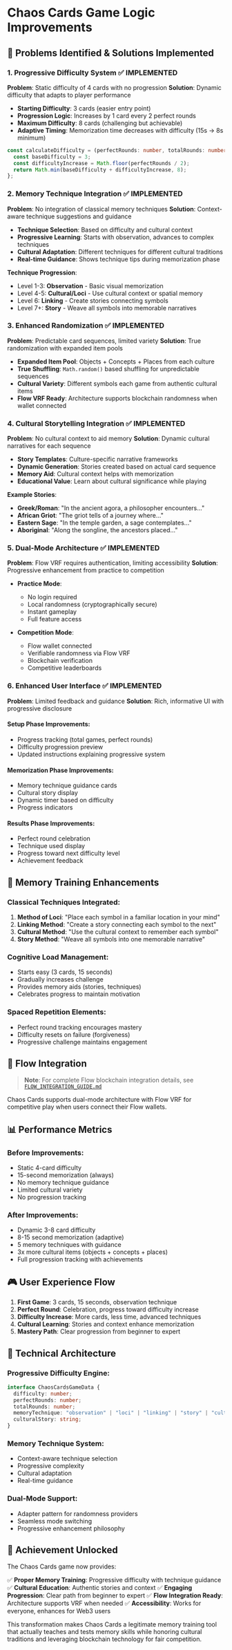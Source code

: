 # Chaos Cards Game Logic Improvements

## 🎯 **Problems Identified & Solutions Implemented**

### **1. Progressive Difficulty System** ✅ IMPLEMENTED

**Problem**: Static difficulty of 4 cards with no progression
**Solution**: Dynamic difficulty that adapts to player performance

- **Starting Difficulty**: 3 cards (easier entry point)
- **Progression Logic**: Increases by 1 card every 2 perfect rounds
- **Maximum Difficulty**: 8 cards (challenging but achievable)
- **Adaptive Timing**: Memorization time decreases with difficulty (15s → 8s minimum)

```typescript
const calculateDifficulty = (perfectRounds: number, totalRounds: number) => {
  const baseDifficulty = 3;
  const difficultyIncrease = Math.floor(perfectRounds / 2);
  return Math.min(baseDifficulty + difficultyIncrease, 8);
};
```

### **2. Memory Technique Integration** ✅ IMPLEMENTED

**Problem**: No integration of classical memory techniques
**Solution**: Context-aware technique suggestions and guidance

- **Technique Selection**: Based on difficulty and cultural context
- **Progressive Learning**: Starts with observation, advances to complex techniques
- **Cultural Adaptation**: Different techniques for different cultural traditions
- **Real-time Guidance**: Shows technique tips during memorization phase

**Technique Progression**:

- Level 1-3: **Observation** - Basic visual memorization
- Level 4-5: **Cultural/Loci** - Use cultural context or spatial memory
- Level 6: **Linking** - Create stories connecting symbols
- Level 7+: **Story** - Weave all symbols into memorable narratives

### **3. Enhanced Randomization** ✅ IMPLEMENTED

**Problem**: Predictable card sequences, limited variety
**Solution**: True randomization with expanded item pools

- **Expanded Item Pool**: Objects + Concepts + Places from each culture
- **True Shuffling**: `Math.random()` based shuffling for unpredictable sequences
- **Cultural Variety**: Different symbols each game from authentic cultural items
- **Flow VRF Ready**: Architecture supports blockchain randomness when wallet connected

### **4. Cultural Storytelling Integration** ✅ IMPLEMENTED

**Problem**: No cultural context to aid memory
**Solution**: Dynamic cultural narratives for each sequence

- **Story Templates**: Culture-specific narrative frameworks
- **Dynamic Generation**: Stories created based on actual card sequence
- **Memory Aid**: Cultural context helps with memorization
- **Educational Value**: Learn about cultural significance while playing

**Example Stories**:

- **Greek/Roman**: "In the ancient agora, a philosopher encounters..."
- **African Griot**: "The griot tells of a journey where..."
- **Eastern Sage**: "In the temple garden, a sage contemplates..."
- **Aboriginal**: "Along the songline, the ancestors placed..."

### **5. Dual-Mode Architecture** ✅ IMPLEMENTED

**Problem**: Flow VRF requires authentication, limiting accessibility
**Solution**: Progressive enhancement from practice to competition

- **Practice Mode**:

  - No login required
  - Local randomness (cryptographically secure)
  - Instant gameplay
  - Full feature access

- **Competition Mode**:
  - Flow wallet connected
  - Verifiable randomness via Flow VRF
  - Blockchain verification
  - Competitive leaderboards

### **6. Enhanced User Interface** ✅ IMPLEMENTED

**Problem**: Limited feedback and guidance
**Solution**: Rich, informative UI with progressive disclosure

#### **Setup Phase Improvements**:

- Progress tracking (total games, perfect rounds)
- Difficulty progression preview
- Updated instructions explaining progressive system

#### **Memorization Phase Improvements**:

- Memory technique guidance cards
- Cultural story display
- Dynamic timer based on difficulty
- Progress indicators

#### **Results Phase Improvements**:

- Perfect round celebration
- Technique used display
- Progress toward next difficulty level
- Achievement feedback

## 🧠 **Memory Training Enhancements**

### **Classical Techniques Integrated**:

1. **Method of Loci**: "Place each symbol in a familiar location in your mind"
2. **Linking Method**: "Create a story connecting each symbol to the next"
3. **Cultural Method**: "Use the cultural context to remember each symbol"
4. **Story Method**: "Weave all symbols into one memorable narrative"

### **Cognitive Load Management**:

- Starts easy (3 cards, 15 seconds)
- Gradually increases challenge
- Provides memory aids (stories, techniques)
- Celebrates progress to maintain motivation

### **Spaced Repetition Elements**:

- Perfect round tracking encourages mastery
- Difficulty resets on failure (forgiveness)
- Progressive challenge maintains engagement

## 🔗 **Flow Integration**

> **Note**: For complete Flow blockchain integration details, see [`FLOW_INTEGRATION_GUIDE.md`](./FLOW_INTEGRATION_GUIDE.md)

Chaos Cards supports dual-mode architecture with Flow VRF for competitive play when users connect their Flow wallets.

## 📊 **Performance Metrics**

### **Before Improvements**:

- Static 4-card difficulty
- 15-second memorization (always)
- No memory technique guidance
- Limited cultural variety
- No progression tracking

### **After Improvements**:

- Dynamic 3-8 card difficulty
- 8-15 second memorization (adaptive)
- 5 memory techniques with guidance
- 3x more cultural items (objects + concepts + places)
- Full progression tracking with achievements

## 🎮 **User Experience Flow**

1. **First Game**: 3 cards, 15 seconds, observation technique
2. **Perfect Round**: Celebration, progress toward difficulty increase
3. **Difficulty Increase**: More cards, less time, advanced techniques
4. **Cultural Learning**: Stories and context enhance memorization
5. **Mastery Path**: Clear progression from beginner to expert

## 🚀 **Technical Architecture**

### **Progressive Difficulty Engine**:

```typescript
interface ChaosCardsGameData {
  difficulty: number;
  perfectRounds: number;
  totalRounds: number;
  memoryTechnique: "observation" | "loci" | "linking" | "story" | "cultural";
  culturalStory: string;
}
```

### **Memory Technique System**:

- Context-aware technique selection
- Progressive complexity
- Cultural adaptation
- Real-time guidance

### **Dual-Mode Support**:

- Adapter pattern for randomness providers
- Seamless mode switching
- Progressive enhancement philosophy

## 🎯 **Achievement Unlocked**

The Chaos Cards game now provides:

✅ **Proper Memory Training**: Progressive difficulty with technique guidance
✅ **Cultural Education**: Authentic stories and context
✅ **Engaging Progression**: Clear path from beginner to expert
✅ **Flow Integration Ready**: Architecture supports VRF when needed
✅ **Accessibility**: Works for everyone, enhances for Web3 users

This transformation makes Chaos Cards a legitimate memory training tool that actually teaches and tests memory skills while honoring cultural traditions and leveraging blockchain technology for fair competition.

